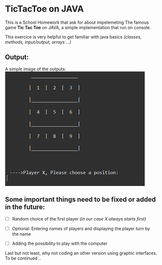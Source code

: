 # TicTacToe on JAVA

This is a School Homework that ask for about impelemeting The famous game **Tic Tac Toe** on JAVA, a simple implementation that run on console.

This exercice is very helpful to get familiar with java basics *(classes, methods, input/output, arrays ...)*

## Output:

A simple image of the outputs:
![console](https://github.com/choub26/Tic-Tac-Toe-JAVA/blob/master/tictactoe.PNG)


## Some important things need to be fixed or added in the future:

- [ ] Random choice of the first player *(in our case X always starts first)*
- [ ] Optional: Entering names of players and displaying the player turn by the name
- [ ] Adding the possibility to play with the computer 


Last but not least, why not coding an other version using graphic interfaces.
To be continued ..
